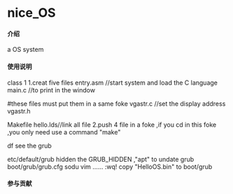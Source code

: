 # nice_OS

#### 介绍
a OS system

#### 使用说明
class 1
1.creat five files 
entry.asm //start system and load the C language
main.c    //to print in the window

#these files must put them in a same foke
vgastr.c //set the display address
vgastr.h

Makefile
hello.lds//link all file
2.push 4 file in a foke ,if you cd in this foke ,you only need use a command "make"

df see the grub

etc/default/grub hidden the GRUB_HIDDEN ,"apt" to undate grub
boot/grub/grub.cfg sodu vim    ......    :wq!
copy "HelloOS.bin" to boot/grub
#### 参与贡献
